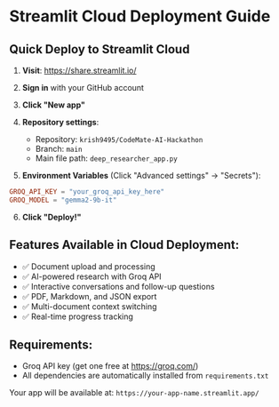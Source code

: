# Streamlit Cloud Deployment Guide

## Quick Deploy to Streamlit Cloud

1. **Visit**: https://share.streamlit.io/
2. **Sign in** with your GitHub account
3. **Click "New app"**
4. **Repository settings**:
   - Repository: `krish9495/CodeMate-AI-Hackathon`
   - Branch: `main`
   - Main file path: `deep_researcher_app.py`

5. **Environment Variables** (Click "Advanced settings" → "Secrets"):
```toml
GROQ_API_KEY = "your_groq_api_key_here"
GROQ_MODEL = "gemma2-9b-it"
```

6. **Click "Deploy!"**

## Features Available in Cloud Deployment:
- ✅ Document upload and processing
- ✅ AI-powered research with Groq API
- ✅ Interactive conversations and follow-up questions
- ✅ PDF, Markdown, and JSON export
- ✅ Multi-document context switching
- ✅ Real-time progress tracking

## Requirements:
- Groq API key (get one free at https://groq.com/)
- All dependencies are automatically installed from `requirements.txt`

Your app will be available at: `https://your-app-name.streamlit.app/`